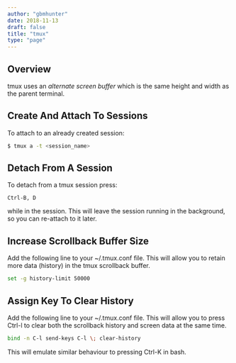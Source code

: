 ```yaml
---
author: "gbmhunter"
date: 2018-11-13
draft: false
title: "tmux"
type: "page"
---
```


## Overview

tmux uses an _alternate screen buffer_ which is the same height and width as the parent terminal.

## Create And Attach To Sessions

To attach to an already created session:

```sh
$ tmux a -t <session_name>
```

## Detach From A Session

To detach from a tmux session press:

```
Ctrl-B, D
```

while in the session. This will leave the session running in the background, so you can re-attach to it later.

## Increase Scrollback Buffer Size

Add the following line to your ~/.tmux.conf file. This will allow you to retain more data (history) in the tmux scrollback buffer.

```sh
set -g history-limit 50000
```

## Assign Key To Clear History

Add the following line to your ~/.tmux.conf file. This will allow you to press Ctrl-l to clear both the scrollback history and screen data at the same time.

```sh
bind -n C-l send-keys C-l \; clear-history
```

This will emulate similar behaviour to pressing Ctrl-K in bash.
